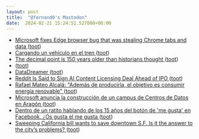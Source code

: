 ```yaml
---
layout: post
title:  "@fernand0's Mastodon"
date:  2024-02-21 15:24:51.527000+00:00
---
```

*  [Microsoft fixes Edge browser bug that was stealing Chrome tabs and data ](https://www.theverge.com/2024/2/16/24074712/microsoft-edge-automatic-chrome-import-data-bug-fi) ([toot](https://mastodon.social/@fernand0/111970162542242093))
*  [Cargando un vehículo en el tren ](https://www.flickr.com/photos/fernand0/53530989205) ([toot](https://mastodon.social/@fernand0/111969971534826673))
*  [The decimal point is 150 years older than historians thought ](https://www.nature.com/articles/d41586-024-00473-) ([toot](https://mastodon.social/@fernand0/111969946518817399))
*  [ ](https://ohai.social/@tdyfqdb) ([toot](https://mastodon.social/@fernand0/111969700365779446))
*  [DataDreamer ](https://datadreamer.dev/docs/latest/pages/get_started/quick_tour/aligning.htm) ([toot](https://mastodon.social/@fernand0/111969550735090779))
*  [Reddit Is Said to Sign AI Content Licensing Deal Ahead of IPO ](https://www.bloomberg.com/news/articles/2024-02-16/reddit-is-said-to-sign-ai-content-licensing-deal-ahead-of-ip) ([toot](https://mastodon.social/@fernand0/111969150741594735))
*  [Rafael Mateo Alcalá: &quot;Además de producirla, el objetivo es consumir energía renovable&quot;  ](https://www.heraldo.es/noticias/economia/2024/02/18/rafael-mateo-alcala-ademas-de-producirla-el-objetivo-es-consumir-energia-renovable-1711627.html) ([toot](https://mastodon.social/@fernand0/111968929463928811))
*  [Microsoft anuncia la construcción de un campus de Centros de Datos en Aragón  ](https://www.diariodelaltoaragon.es/noticias/aragon/2024/02/19/microsoft-anuncia-la-construccion-de-un-campus-de-centros-de-datos-en-aragon-1712433-daa.html) ([toot](https://mastodon.social/@fernand0/111968742270036331))
*  [Dentro de un ratito hablando de los 15 años del botón de &#39;me gusta&#39; en Facebook. ¿Os gusta el me gusta ](https://mastodon.social/@fernand0/111968488708000746) ([toot](https://mastodon.social/@fernand0/111968488708000746))
*  [Sweeping California bill wants to save downtown S.F. Is it the answer to the city’s problems?  ](https://www.sfchronicle.com/sf/article/s-f-downtown-wiener-ceqa-18672243.php) ([toot](https://mastodon.social/@fernand0/111967142351060501))
